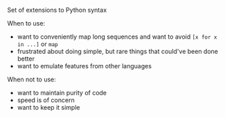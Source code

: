 Set of extensions to Python syntax

When to use:

- want to conveniently map long sequences and want to avoid `[x for x in ...]` or `map`
- frustrated about doing simple, but rare things that could've been done better
- want to emulate features from other languages

When not to use:

- want to maintain purity of code
- speed is of concern
- want to keep it simple

